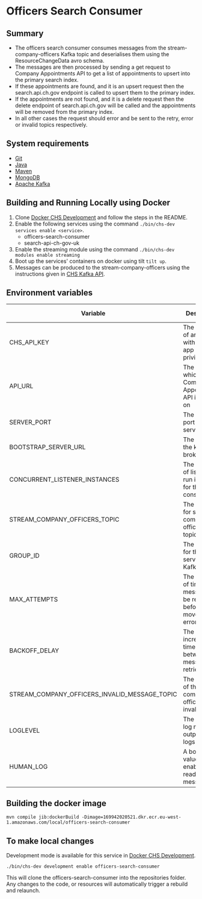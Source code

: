 # Officers Search Consumer

## Summary

* The officers search consumer consumes messages from the stream-company-officers Kafka topic and deserialises them
  using the ResourceChangeData avro schema. 
* The messages are then processed by sending a get request to Company Appointments API 
  to get a list of appointments to upsert into the primary search index. 
* If these appointments are found, and it is an upsert request then the search.api.ch.gov endpoint is called to upsert 
  them to the primary index. 
* If the appointments are not found, and it is a delete request then the delete endpoint of search.api.ch.gov will be 
  called and the appointments will be removed from the primary index. 
* In all other cases the request should error and be sent to the retry, error or invalid topics respectively.

## System requirements

* [Git](https://git-scm.com/downloads)
* [Java](http://www.oracle.com/technetwork/java/javase/downloads)
* [Maven](https://maven.apache.org/download.cgi)
* [MongoDB](https://www.mongodb.com/)
* [Apache Kafka](https://kafka.apache.org/)

## Building and Running Locally using Docker

1. Clone [Docker CHS Development](https://github.com/companieshouse/docker-chs-development) and follow the steps in the
   README.
2. Enable the following services using the command `./bin/chs-dev services enable <service>`.
    * officers-search-consumer
    * search-api-ch-gov-uk
3. Enable the streaming module using the command `./bin/chs-dev modules enable streaming`
4. Boot up the services' containers on docker using tilt `tilt up`.
5. Messages can be produced to the stream-company-officers using the instructions given in
   [CHS Kafka API](https://github.com/companieshouse/chs-kafka-api).

## Environment variables

| Variable                                      | Description                                                                         | Example (from docker-chs-development)                    |
|-----------------------------------------------|-------------------------------------------------------------------------------------|----------------------------------------------------------|
| CHS_API_KEY                                   | The client ID of an API key with internal app privileges                            | abc123def456ghi789                                       |
| API_URL                                       | The URL which the Company Appointments API is hosted on                             | http://api.chs.local:4001                                |
| SERVER_PORT                                   | The server port of this service                                                     | 9090                                                     |
| BOOTSTRAP_SERVER_URL                          | The URL to the kafka broker                                                         | kafka:9092                                               |
| CONCURRENT_LISTENER_INSTANCES                 | The number of listeners run in parallel for the consumer                            | 1                                                        |
| STREAM_COMPANY_OFFICERS_TOPIC                 | The topic ID for stream company officers kafka topic                                | stream-company-officers                                  |
| GROUP_ID                                      | The group ID for the services Kafka topics                                          | officers-search-consumer                                 |
| MAX_ATTEMPTS                                  | The number of times a message will be retried before being moved to the error topic | 5                                                        |
| BACKOFF_DELAY                                 | The incremental time delay between message retries                                  | 100                                                      |
| STREAM_COMPANY_OFFICERS_INVALID_MESSAGE_TOPIC | The full name of the stream company officers invalid topic                          | stream-company-officers-officers-search-consumer-invalid |
| LOGLEVEL                                      | The level of log messages output to the logs                                        | debug                                                    |
| HUMAN_LOG                                     | A boolean value to enable more readable log messages                                | 1                                                        |

## Building the docker image

    mvn compile jib:dockerBuild -Dimage=169942020521.dkr.ecr.eu-west-1.amazonaws.com/local/officers-search-consumer

## To make local changes

Development mode is available for this service
in [Docker CHS Development](https://github.com/companieshouse/docker-chs-development).

    ./bin/chs-dev development enable officers-search-consumer

This will clone the officers-search-consumer into the repositories folder. Any changes to the code, or resources will
automatically trigger a rebuild and relaunch.